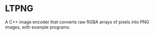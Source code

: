 # LTPNG
A C++ image encoder that converts raw RGBA arrays of pixels into PNG images, with example programs.
